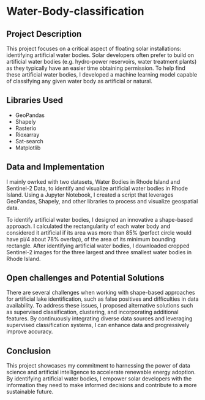 # Water-Body-classification

## Project Description

This project focuses on a critical aspect of floating solar installations: identifying artificial water bodies. Solar developers often prefer to build on artificial water bodies (e.g. hydro-power reservoirs, water treatment plants) as they typically have an easier time obtaining permission. To help find these artificial water bodies, I developed a machine learning model capable of classifying any given water body as artificial or natural.

## Libraries Used

- GeoPandas
- Shapely
- Rasterio
- Rioxarray
- Sat-search
- Matplotlib

## Data and Implementation

I mainly owrked with two  datasets, Water Bodies in Rhode Island and Sentinel-2 Data, to identify and visualize artificial water bodies in Rhode Island. Using a Jupyter Notebook, I created a script that leverages GeoPandas, Shapely, and other libraries to process and visualize geospatial data.

To identify artificial water bodies, I designed an innovative a shape-based approach. I calculated the rectangularity of each water body and considered it artificial if its area was more than 85% (perfect circle would have pi/4 about 78% overlap), of the area of its minimum bounding rectangle. After identifying artificial water bodies, I downloaded cropped Sentinel-2 images for the three largest and three smallest water bodies in Rhode Island.

## Open challenges and Potential Solutions

There are several challenges when working with shape-based approaches for artificial lake identification, such as false positives and difficulties in data availability. To address these issues, I proposed alternative solutions such as supervised classification, clustering, and incorporating additional features. By continuously integrating diverse data sources and leveraging supervised classification systems, I can enhance data and progressively improve accuracy.


## Conclusion

This project showcases my commitment to harnessing the power of data science and artificial intelligence to accelerate renewable energy adoption. By identifying artificial water bodies, I empower solar developers with the information they need to make informed decisions and contribute to a more sustainable future.
